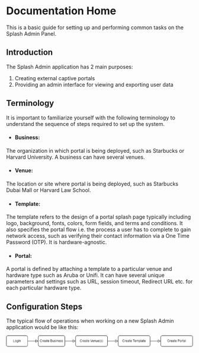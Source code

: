 # Documentation Home

This is a basic guide for setting up and performing common tasks on the Splash Admin Panel.

## Introduction

The Splash Admin application has 2 main purposes:

1. Creating external captive portals
2. Providing an admin interface for viewing and exporting user data

## Terminology

It is important to familiarize yourself with the following terminology to understand the sequence of steps required to set up the system.

- #### Business:
The organization in which portal is being deployed, such as Starbucks or Harvard University. A business can have several venues.
- #### Venue:
The location or site where portal is being deployed, such as Starbucks Dubai Mall or Harvard Law School.
- #### Template:
The template refers to the design of a portal splash page typically including logo, background, fonts, colors, form fields, and terms and conditions. It also specifies the portal flow i.e. the process a user has to complete to gain network access, such as verifying their contact information via a One Time Password (OTP). It is hardware-agnostic.
- #### Portal:
A portal is defined by attaching a template to a particular venue and hardware type such as Aruba or Unifi. It can have several unique parameters and settings such as URL, session timeout, Redirect URL etc. for each particular hardware type.

## Configuration Steps

The typical flow of operations when working on a new Splash Admin application would be like this:

![Flow](assets/images/flow.png)